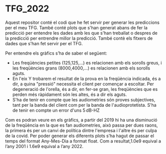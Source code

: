 # TFG_2022
Aquest repositor conté el codi que he fet servir per generar les prediccions per el meu TFG. També conté plots que s'han generat abans de fer la predicció per entendre les dades amb les que s'han treballat o despres de la predicció per entrendre millor la predicció.
També contè els fitxers de dades que s'han fet servir per el TFG. 


Per entendre els gràfics s’ha de saber el següent:

- Les freqüències petites (125,125,...) es relacionen amb els sorolls greus, i les freqüències grans (8000,4000,...) es relacionen amb els sorolls aguts. 
- En l'eix Y trobarem el resultat de la prova en la freqüència indicada, és a dir, a quina "pressió" necessita el client per començar a escoltar. Per degeneració de l'orella, és a dir, en fer-se gran, les freqüències que es perden més ràpidament són les altes, és a dir els aguts.
- S'ha de tenir en compte que les audiometries són proves subjectives, tant per la banda del client com per la banda de l'audioprotetista. S'ha de tenir en compte un error d'uns 5 dB-HZ

Com es podran veure en els gràfics, a partir del 2019 hi ha una disminució de la freqüència en la que es fan audiometries, això passa per dues raons, la primera és per un canvi de política dintre l'empresa i l'altre és per culpa de la covid.
Per poder generar els diferents plots s’ha hagut de passar el temps del format Any-Mes-Dia a format float. Com a resultat,1.0e9 equival a l’any 2001 i 1.6e9 equival a l’any 2022. 
